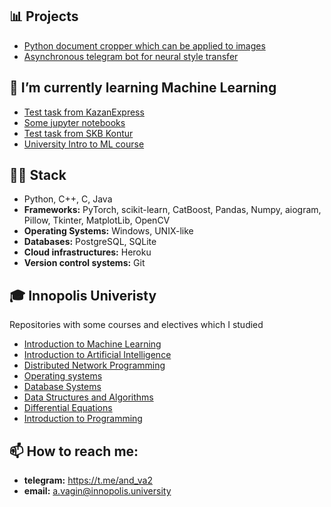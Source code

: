 ## 📊 Projects
- [Python document cropper which can be applied to images](https://github.com/KKroliKK/document-cropper)
- [Asynchronous telegram bot for neural style transfer](https://github.com/KKroliKK/StyleTransferBot)


## 🌱 I’m currently learning Machine Learning
- [Test task from KazanExpress](https://github.com/KKroliKK/test-task-Kazan-Express)
- [Some jupyter notebooks](https://github.com/KKroliKK/Machine-Learning)
- [Test task from SKB Kontur](https://github.com/KKroliKK/test-task-SKB-Kontur)
- [University Intro to ML course](https://github.com/KKroliKK/Introduction-to-Machine-Learning)



## 👨‍💻 Stack
- Python, C++, C, Java
- **Frameworks:** PyTorch, scikit-learn, CatBoost, Pandas, Numpy, aiogram, Pillow, Tkinter, MatplotLib, OpenCV
- **Operating Systems:** Windows, UNIX-like
- **Databases:** PostgreSQL, SQLite
- **Cloud infrastructures:** Heroku
- **Version control systems:** Git


## 🎓 Innopolis Univeristy
Repositories with some courses and electives which I studied
- [Introduction to Machine Learning](https://github.com/KKroliKK/Introduction-to-Machine-Learning)
- [Introduction to Artificial Intelligence](https://github.com/KKroliKK/Introduction-to-Practical-Artificial-Intelligence)
- [Distributed Network Programming](https://github.com/KKroliKK/Distributed-Network-Programming)
- [Operating systems](https://github.com/KKroliKK/Operating-Systems)
- [Database Systems](https://github.com/KKroliKK/Databases)
- [Data Structures and Algorithms](https://github.com/KKroliKK/DSA-Homework-3)
- [Differential Equations](https://github.com/KKroliKK/Computational-Practicum)
- [Introduction to Programming](https://github.com/KKroliKK/paper_cissors_rock)


## 📫 How to reach me:
- **telegram:** https://t.me/and_va2
- **email:** a.vagin@innopolis.university


<!--
- 🎯 My contributions
- 🔭 I’m currently working on ...
- 👯 I’m looking to collaborate on ...
- 🤔 I’m looking for help with ...
- 💬 Ask me about ...
- 😄 Pronouns: ...
- ⚡ Fun fact: ...
-->

